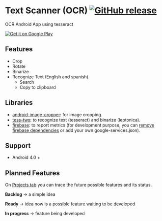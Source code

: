 # Text Scanner (OCR) [![GitHub release](https://img.shields.io/github/release/testica/text-scanner.svg)]()
OCR Android App using tesseract

<a href='https://play.google.com/store/apps/details?id=com.ltapps.textscanner&hl=en&utm_source=global_co&utm_medium=prtnr&utm_content=Mar2515&utm_campaign=PartBadge&pcampaignid=MKT-Other-global-all-co-prtnr-py-PartBadge-Mar2515-1'><img alt='Get it on Google Play' src='https://play.google.com/intl/en_us/badges/images/badge_new.png'/></a>

## Features
- Crop
- Rotate
- Binarize
- Recognize Text (English and spanish)
  - Search
  - Copy to clipboard
  
## Libraries
- [android-image-cropper](https://github.com/ArthurHub/Android-Image-Cropper): for image cropping.
- [tess-two](https://github.com/rmtheis/tess-two): to recognize text (tesseract) and binarize (leptonica).
- [firebase](https://firebase.google.com/docs/android/setup): to report metrics (for development purpose, you can [remove firebase dependencies](https://github.com/testica/text-scanner/pull/5) or add your own google-services.json).

## Support
- Android 4.0 +

## Planned Features
On [Projects tab](https://github.com/testica/text-scanner/projects/1) you can trace the future possible features and its status.

**Backlog**     → a simple idea 

**Ready**       → idea now is a possible feature waiting to be developed

**In progress** → feature being developed

